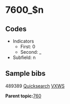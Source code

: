 # 7600\_$n

## Codes

-   Indicators
    -   First: 0
    -   Second: \_
-   Subfield: n

## Sample bibs

489389 [Quicksearch](https://search.library.yale.edu/catalog/489389) [VXWS](http://prodorbis.library.yale.edu:7014/vxws/GetHoldingsService?bibId=489389)

**Parent topic:**[760](../../tags/760/760.md)

